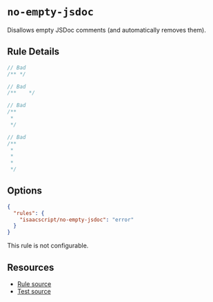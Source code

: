 # `no-empty-jsdoc`

Disallows empty JSDoc comments (and automatically removes them).

## Rule Details

```ts
// Bad
/** */
```

```ts
// Bad
/**    */
```

```ts
// Bad
/**
 *
 */
```

```ts
// Bad
/**
 *
 *
 *
 */
```

## Options

```json
{
  "rules": {
    "isaacscript/no-empty-jsdoc": "error"
  }
}
```

This rule is not configurable.

## Resources

- [Rule source](../../src/rules/no-empty-jsdoc.ts)
- [Test source](../../tests/rules/no-empty-jsdoc.test.ts)
